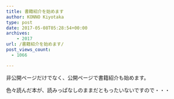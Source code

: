 ```yaml
---
title: 書籍紹介を始めます
author: KONNO Kiyotaka
type: post
date: 2017-05-08T05:28:54+00:00
archives:
    - 2017
url: /書籍紹介を始めます/
post_views_count:
  - 1066

---
```

非公開ページだけでなく、公開ページで書籍紹介も始めます。

色々読んだ本が、読みっぱなしのままだともったいないですので・・・